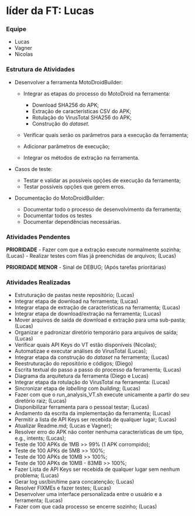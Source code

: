 # líder da FT: Lucas

### Equipe

- Lucas
- Vagner
- Nicolas

### Estrutura de Atividades

- Desenvolver a ferramenta MotoDroidBuilder:

    - Integrar as etapas do processo do MotoDroid na ferramenta:
        - Download SHA256 do APK;
        - Extração de características CSV do APK;
        - Rotulação do VirusTotal SHA256 do APK;
        - Construção do *dataset*.

    - Verificar quais serão os parâmetros para a execução da ferramenta;
    - Adicionar parâmetros de execução;
    - Integrar os métodos de extração na ferramenta.

- Casos de teste:
    - Testar e validar as possíveis opções de execução da ferramenta;
    - Testar possíveis opções que gerem erros.

- Documentação do MotoDroidBuilder:
    - Documentar todo o processo de desenvolvimento da ferramenta;
    - Documentar todos os testes
    - Documentar dependências necessárias.

### Atividades Pendentes
 **PRIORIDADE**
    - Fazer com que a extração execute normalmente sozinha; (Lucas)
    - Realizar testes com filas já preenchidas de arquivos; (Lucas)

**PRIORIDADE MENOR**
    - Sinal de DEBUG; (Após tarefas prioritárias)


### Atividades Realizadas
- Estruturação de pastas neste repositório; (Lucas)
- Integrar etapa de download na ferramenta; (Lucas)
- Integrar etapa de extração de características na ferramenta; (Lucas)
- Integrar etapa de download/extração na ferramenta; (Lucas)
- Mover arquivos de saída de download e extração para uma sub-pasta; (Lucas)
- Organizar e padronizar diretório temporário para arquivos de saída; (Lucas)
- Verificar quais API Keys do VT estão disponíveis (Nicolas);
- Automatizae e executar análises do VirusTotal (Lucas);
- Integrar etapa da construção do *dataset* na ferramenta; (Lucas)
- Reestruturação do repositório e códigos; (Diego)
- Escrita textual do passo a passo do processo da ferramenta; (Lucas)
- Diagrama da arquitetura da ferramenta (Diego e Lucas)
- Integrar etapa da rotulação do VirusTotal na ferramenta: (Lucas)
- Sincronizar etapa de *labelling* com *building*; (Lucas)
- Fazer com que o run_analysis_VT.sh execute unicamente a partir do seu diretório raiz; (Lucas)
- Disponibilizar ferramenta para o pessoal testar; (Lucas)
- Andamento da escrita da implementação da ferramenta; (Lucas)
- Permitir a lista de API Keys ser recebida de qualquer lugar; (Lucas)
- Atualizar Readme.md; (Lucas e Vagner);
- Resolver erro do APK não conter nenhuma características de um tipo, e.g., intents; (Lucas);
- Teste de 100 APKs de 1MB >> 99% (1 APK corrompido);
- Teste de 100 APKs de 5MB >> 100%;
- Teste de 100 APKs de 10MB >> 100%;
- Teste de 100 APKs de 10MB - 83MB >> 100%;
- Fazer Lista de API Keys ser recebida de qualquer lugar sem nenhum problema; (Lucas)
- Gerar log usr/bin/time para concatenção; (Lucas)
- Resolver FIXMEs e fazer testes; (Lucas)
- Desenvolver uma interface personalizada entre o usuário e a ferramenta; (Lucas)
- Fazer com que cada processo se encerre sozinho; (Lucas)